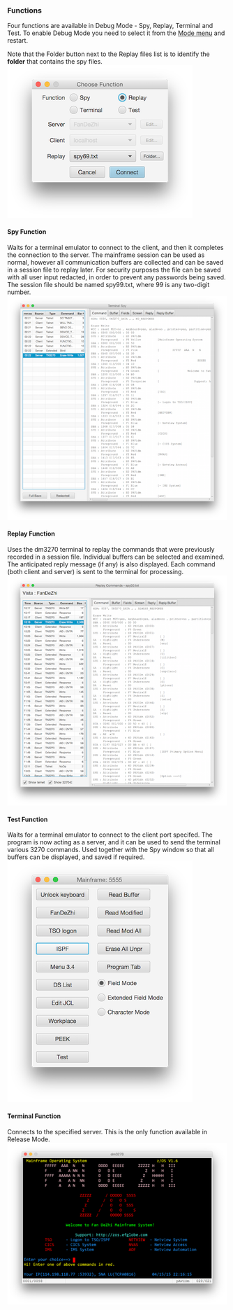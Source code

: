 ### Functions
Four functions are available in Debug Mode - Spy, Replay, Terminal and Test. To enable Debug Mode you need to select it from the [Mode menu](menus.md) and restart.

Note that the Folder button next to the Replay files list is to identify the **folder** that contains the spy files.  
![Debug Connection](connect2.png?raw=true "debug connection")
#### Spy Function
Waits for a terminal emulator to connect to the client, and then it completes the connection to the server. The mainframe session can be used as normal, however all communication buffers are collected and can be saved in a session file to replay later. For security purposes the file can be saved with all user input redacted, in order to prevent any passwords being saved. The session file should be named spy99.txt, where 99 is any two-digit number.
![Spy screen](spy.png?raw=true "spy screen")
#### Replay Function
Uses the dm3270 terminal to replay the commands that were previously recorded in a session file. Individual buffers can be selected and examined. The anticipated reply message (if any) is also displayed. Each command (both client and server) is sent to the terminal for processing.
![Replay screen](replay2.png?raw=true "replay screen")
#### Test Function
Waits for a terminal emulator to connect to the client port specifed. The program is now acting as a server, and it can be used to send the terminal various 3270 commands. Used together with the Spy window so that all buffers can be displayed, and saved if required.  
![Mainframe screen](mainframe.png?raw=true "mainframe screen")
#### Terminal Function
Connects to the specified server. This is the only function available in Release Mode.
![Terminal screen](terminal.png?raw=true "dm3270")
